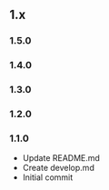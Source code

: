 ## 1.x

### 1.5.0



### 1.4.0



### 1.3.0



### 1.2.0



### 1.1.0

* Update README.md
* Create develop.md
* Initial commit